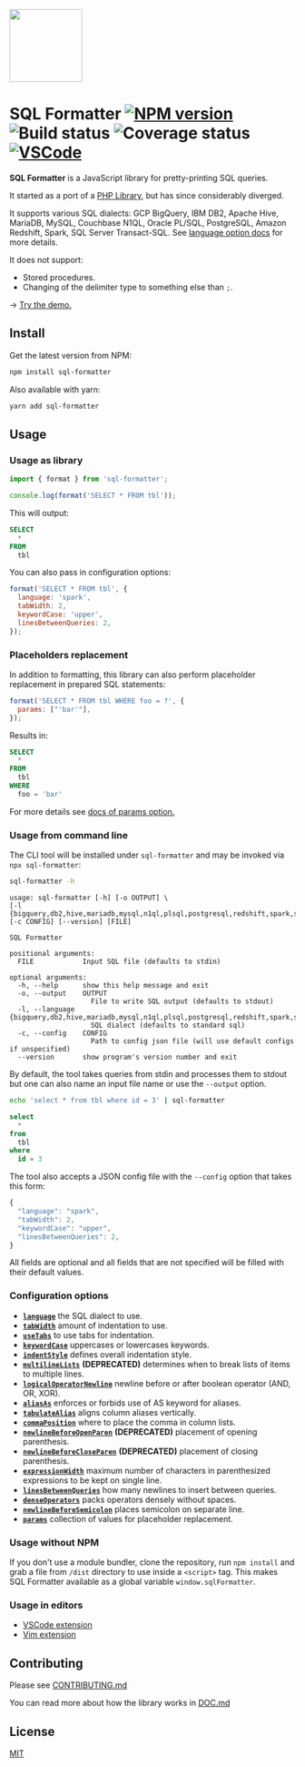 <a href='https://github.com/sql-formatter-org/sql-formatter'><img src="static/prettier-sql-clean.svg" width="128"/></a>

# SQL Formatter [![NPM version](https://img.shields.io/npm/v/sql-formatter.svg)](https://npmjs.com/package/sql-formatter) ![Build status](https://img.shields.io/github/workflow/status/sql-formatter-org/sql-formatter/coveralls/master?label=Build&logo=Github) ![Coverage status](https://img.shields.io/coveralls/github/sql-formatter-org/sql-formatter?branch=master&label=Coverage&logo=coveralls&style=plastic) [![VSCode](https://img.shields.io/visual-studio-marketplace/v/inferrinizzard.prettier-sql-vscode?label=vscode)](https://marketplace.visualstudio.com/items?itemName=inferrinizzard.prettier-sql-vscode)

**SQL Formatter** is a JavaScript library for pretty-printing SQL queries.

It started as a port of a [PHP Library][], but has since considerably diverged.

It supports various SQL dialects:
GCP BigQuery, IBM DB2, Apache Hive, MariaDB, MySQL, Couchbase N1QL, Oracle PL/SQL, PostgreSQL, Amazon Redshift, Spark, SQL Server Transact-SQL.
See [language option docs](docs/language.md) for more details.

It does not support:

- Stored procedures.
- Changing of the delimiter type to something else than `;`.

→ [Try the demo.](https://sql-formatter-org.github.io/sql-formatter)

## Install

Get the latest version from NPM:

```sh
npm install sql-formatter
```

Also available with yarn:

```sh
yarn add sql-formatter
```

## Usage

### Usage as library

```js
import { format } from 'sql-formatter';

console.log(format('SELECT * FROM tbl'));
```

This will output:

```sql
SELECT
  *
FROM
  tbl
```

You can also pass in configuration options:

```js
format('SELECT * FROM tbl', {
  language: 'spark',
  tabWidth: 2,
  keywordCase: 'upper',
  linesBetweenQueries: 2,
});
```

### Placeholders replacement

In addition to formatting, this library can also perform placeholder replacement in prepared SQL statements:

```js
format('SELECT * FROM tbl WHERE foo = ?', {
  params: ["'bar'"],
});
```

Results in:

```sql
SELECT
  *
FROM
  tbl
WHERE
  foo = 'bar'
```

For more details see [docs of params option.](docs/params.md)

### Usage from command line

The CLI tool will be installed under `sql-formatter`
and may be invoked via `npx sql-formatter`:

```sh
sql-formatter -h
```

```
usage: sql-formatter [-h] [-o OUTPUT] \
[-l {bigquery,db2,hive,mariadb,mysql,n1ql,plsql,postgresql,redshift,spark,sql,sqlite,tsql}] [-c CONFIG] [--version] [FILE]

SQL Formatter

positional arguments:
  FILE            Input SQL file (defaults to stdin)

optional arguments:
  -h, --help      show this help message and exit
  -o, --output    OUTPUT
                    File to write SQL output (defaults to stdout)
  -l, --language  {bigquery,db2,hive,mariadb,mysql,n1ql,plsql,postgresql,redshift,spark,sql,sqlite,tsql}
                    SQL dialect (defaults to standard sql)
  -c, --config    CONFIG
                    Path to config json file (will use default configs if unspecified)
  --version       show program's version number and exit
```

By default, the tool takes queries from stdin and processes them to stdout but
one can also name an input file name or use the `--output` option.

```sh
echo 'select * from tbl where id = 3' | sql-formatter
```

```sql
select
  *
from
  tbl
where
  id = 3
```

The tool also accepts a JSON config file with the `--config` option that takes this form:

```ts
{
  "language": "spark",
  "tabWidth": 2,
  "keywordCase": "upper",
  "linesBetweenQueries": 2,
}
```

All fields are optional and all fields that are not specified will be filled with their default values.

### Configuration options

- [**`language`**](docs/language.md) the SQL dialect to use.
- [**`tabWidth`**](docs/tabWidth.md) amount of indentation to use.
- [**`useTabs`**](docs/useTabs.md) to use tabs for indentation.
- [**`keywordCase`**](docs/keywordCase.md) uppercases or lowercases keywords.
- [**`indentStyle`**](docs/indentStyle.md) defines overall indentation style.
- [**`multilineLists`**](docs/multilineLists.md) **(DEPRECATED)** determines when to break lists of items to multiple lines.
- [**`logicalOperatorNewline`**](docs/logicalOperatorNewline.md) newline before or after boolean operator (AND, OR, XOR).
- [**`aliasAs`**](docs/aliasAs.md) enforces or forbids use of AS keyword for aliases.
- [**`tabulateAlias`**](docs/tabulateAlias.md) aligns column aliases vertically.
- [**`commaPosition`**](docs/commaPosition.md) where to place the comma in column lists.
- [**`newlineBeforeOpenParen`**](docs/newlineBeforeOpenParen.md) **(DEPRECATED)** placement of opening parenthesis.
- [**`newlineBeforeCloseParen`**](docs/newlineBeforeCloseParen.md) **(DEPRECATED)** placement of closing parenthesis.
- [**`expressionWidth`**](docs/expressionWidth.md) maximum number of characters in parenthesized expressions to be kept on single line.
- [**`linesBetweenQueries`**](docs/linesBetweenQueries.md) how many newlines to insert between queries.
- [**`denseOperators`**](docs/denseOperators.md) packs operators densely without spaces.
- [**`newlineBeforeSemicolon`**](docs/newlineBeforeSemicolon.md) places semicolon on separate line.
- [**`params`**](docs/params.md) collection of values for placeholder replacement.

### Usage without NPM

If you don't use a module bundler, clone the repository, run `npm install` and grab a file from `/dist` directory to use inside a `<script>` tag.
This makes SQL Formatter available as a global variable `window.sqlFormatter`.

### Usage in editors

- [VSCode extension](https://marketplace.visualstudio.com/items?itemName=inferrinizzard.prettier-sql-vscode)
- [Vim extension](https://github.com/fannheyward/coc-sql/)

## Contributing

Please see [CONTRIBUTING.md](CONTRIBUTING.md)

You can read more about how the library works in [DOC.md](DOC.md)

## License

[MIT](LICENSE)

[php library]: https://github.com/jdorn/sql-formatter
